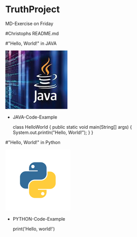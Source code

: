 # TruthProject
MD-Exercise on Friday

#Christophs README.md

#"Hello, World!" in JAVA

![JAVA-Bild](java.jpeg "JAVA-Bild")

- JAVA-Code-Example

    class HelloWorld {
        public static void main(String[] args) {
            System.out.println("Hello, World!"); 
        }
    }

#"Hello, World!" in Python

![PYTHON-Bild](python.png "PYTHON-Bild")
- PYTHON-Code-Example

    print('Hello, world!')

